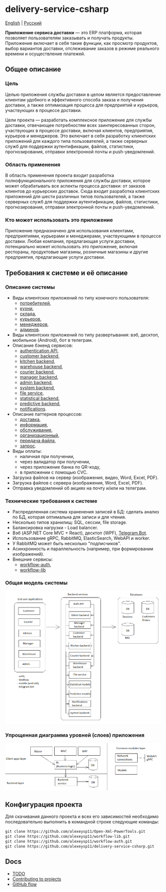 # delivery-service-csharp 

[English](README.md) | [Русский](README.ru.md)

**Приложение сервиса доставки** — это ERP платформа, которая позволяет пользователям заказывать и получать продукты.
Приложение включает в себя такие функции, как просмотр продуктов, выбор вариантов доставки, отслеживание заказов в режиме реального времени и осуществление платежей.

## Общее описание

### Цель

Целью приложения службы доставки в целом является предоставление клиентам удобного и эффективного способа заказа и получения доставки, а также оптимизация процесса для предприятий и курьеров, участвующих в процессе доставки.

Цели проекта — разработать комплексное приложение для службы доставки, отвечающее потребностям всех заинтересованных сторон, участвующих в процессе доставки, включая клиентов, предприятия, курьеров и менеджеров.
Это включает в себя разработку клиентских приложений для каждого типа пользователей, а также серверных служб для поддержки аутентификации, файлов, статистики, прогнозирования, отправки электронной почты и push-уведомлений.

### Область применения

В область применения проекта входит разработка полнофункционального приложения для службы доставки, которое может обрабатывать все аспекты процесса доставки: от заказов клиентов до курьерских доставок. 
Сюда входит разработка клиентских приложений для шести различных типов пользователей, а также серверных служб для поддержки аутентификации, файлов, статистики, прогнозирования, отправки электронной почты и push-уведомлений.

### Кто может использовать это приложение

Приложение предназначено для использования клиентами, предприятиями, курьерами и менеджерами, участвующими в процессе доставки.
Любая компания, предлагающая услуги доставки, потенциально может использовать это приложение, включая рестораны, продуктовые магазины, розничные магазины и другие предприятия, предлагающие услуги доставки.

## Требования к системе и её описание 

### Описание системы

- Виды клиентских приложений по типу конечного пользователя: 
    - [потребителей](docs/frontend/customerclient.ru.md), 
    - [кухни](docs/frontend/kitchenclient.ru.md), 
    - [склада](docs/frontend/warehouseclient.ru.md), 
    - [курьеров](docs/frontend/courierclient.ru.md), 
    - [менеджеров](docs/frontend/managerclient.ru.md), 
    - [админов](docs/frontend/adminclient.ru.md).
- Виды клиентских приложений по типу развертывания: вэб, десктоп, мобильное (Android), бот в телеграм.
- Описание бэкенд сервисов: 
    - [authentication API](docs/backend/authbackend.ru.md), 
    - [customer backend](docs/backend/customerbackend.ru.md), 
    - [kitchen backend](docs/backend/kitchenbackend.ru.md), 
    - [warehouse backend](docs/backend/warehousebackend.ru.md), 
    - [courier backend](docs/backend/courierbackend.ru.md), 
    - [manager backend](docs/backend/managerbackend.ru.md), 
    - [admin backend](docs/backend/adminbackend.ru.md), 
    - [system backend](docs/backend/systembackend.ru.md), 
    - [file service](docs/backend/fileservice.ru.md), 
    - [statistical backend](docs/backend/statisticalbackend.ru.md), 
    - [predictive backend](docs/backend/predictivebackend.ru.md), 
    - [notifications](docs/backend/notificationsbackend.ru.md).
- Описание паттернов процессов:
    - [доставка](docs/processpatterns/delivering.ru.md),
    - [информация](docs/processpatterns/information.ru.md),
    - [обслуживание](docs/processpatterns/maintenance.ru.md),
    - [организационный](docs/processpatterns/organizational.ru.md),
    - [передача файла](docs/processpatterns/transmittingfile.ru.md),
    - [запрос](docs/processpatterns/requesting.ru.md).
- Виды оплаты: 
    - наличная при получении, 
    - через валидатор при получении, 
    - через приложение банка по QR-коду, 
    - в приложении с помощью CVC.
- Загрузка файлов на сервер (изображения, видео, Word, Excel, PDF).
- Загрузка файлов с сервера (изображения, Word, Excel, PDF).
- Отправка уведомлений об акциях на почту и/или на телеграм.
<!--
- Формирование QR-кода для оплаты.
- Отображение информации по заказам в виде списков: список всех заказов, информация по конкретному заказу (фактическое время оформления, готовки и доставки; ориентировочное время готовки и доставки, общая сумма заказа, стоимость позиций заказа, место доставки; статус).
- Статистика по многим заказам в виде дашбордов (по времени: день, неделя, месяц, год, всё время; по типу графиков: Line chart, Bar chart, Histogram, Scatter plot и т.д.; метрики: общая сумма заказа, стоимость позиции, количество заказов, количество позиций, время оформления заказов, место доставки).
- Метрики для внутреннего пользования: фактическое время оформления заказов, готовки и доставки; общая сумма заказа, стоимость позиций заказа, количество заказов, количество позиций, время оформления заказов, место доставки, место регистрации пользователя.
- Предиктивные модели по всем метрикам: для группы пользователей (фильтр: город, страна, возраст, пол, совпадения в ФИО пользователей, место доставки, место регистрации; отображение: список пользователей, краткая информация о пользователе).
- Отслеживание местоположения курьера.
-->

### Технические требования к системе 

- Распределенная система храненения записей в БД: сделать анализ по БД, которая оптимальна для записи и для чтения.
- Несколько типов хранилищ: SQL, сессии, file storage.
- Балансировка нагрузки - Load balancer.
- Вэб (ASP.NET Core MVC + React), десктоп (WPF), [Telegram.Bot](https://github.com/TelegramBots/Telegram.Bot).
- Использование gRPC, RabbitMQ, ElasticSearch, WebAPI и worker.
- У RabbitMQ может быть несколько "подписчиков".
- Асинхронность и параллельность (например, при формировании изображений).
- Внешние сервисы: 
    - [workflow-auth](https://github.com/alexeysp11/workflow-auth), 
    - [workflow-lib](https://github.com/alexeysp11/workflow-lib)
    <!-- , Firebase, email delivery service, payment gateway. -->

### Общая модель системы 

![system_overall](docs/img/system_overall.png)

### Упрощенная диаграмма уровней (слоев) приложения 

![layers_simplified](docs/img/layers_simplified.png)

## Конфигурация проекта 

Для скачивания данного проекта и всех его зависимостей необходимо последовательно выполнить в командной строке следующие команды:
```
git clone https://github.com/alexeysp11/Open-Xml-PowerTools.git 
git clone https://github.com/alexeysp11/workflow-lib.git
git clone https://github.com/alexeysp11/workflow-auth.git
git clone https://github.com/alexeysp11/delivery-service-csharp.git
```

## Docs

- [TODO](docs/TODO.md)
- [Contributing to projects](https://docs.github.com/en/get-started/quickstart/contributing-to-projects)
- [GitHub flow](https://docs.github.com/en/get-started/quickstart/github-flow)
